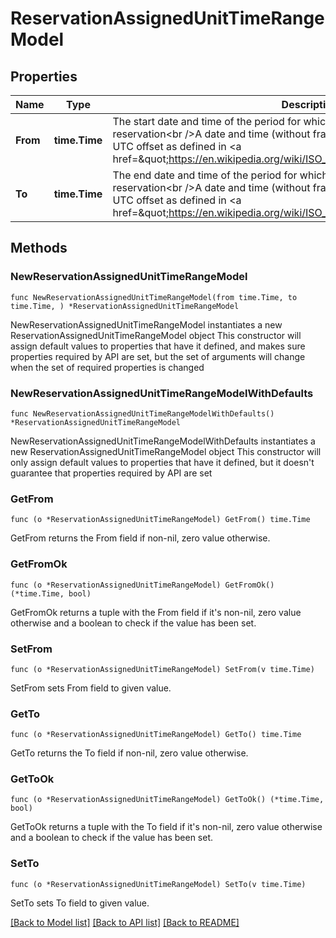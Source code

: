 # ReservationAssignedUnitTimeRangeModel

## Properties

Name | Type | Description | Notes
------------ | ------------- | ------------- | -------------
**From** | **time.Time** | The start date and time of the period for which the unit is assigned to the reservation&lt;br /&gt;A date and time (without fractional second part) in UTC or with UTC offset as defined in &lt;a href&#x3D;\&quot;https://en.wikipedia.org/wiki/ISO_8601\&quot;&gt;ISO8601:2004&lt;/a&gt; | 
**To** | **time.Time** | The end date and time of the period for which the unit is assigned to the reservation&lt;br /&gt;A date and time (without fractional second part) in UTC or with UTC offset as defined in &lt;a href&#x3D;\&quot;https://en.wikipedia.org/wiki/ISO_8601\&quot;&gt;ISO8601:2004&lt;/a&gt; | 

## Methods

### NewReservationAssignedUnitTimeRangeModel

`func NewReservationAssignedUnitTimeRangeModel(from time.Time, to time.Time, ) *ReservationAssignedUnitTimeRangeModel`

NewReservationAssignedUnitTimeRangeModel instantiates a new ReservationAssignedUnitTimeRangeModel object
This constructor will assign default values to properties that have it defined,
and makes sure properties required by API are set, but the set of arguments
will change when the set of required properties is changed

### NewReservationAssignedUnitTimeRangeModelWithDefaults

`func NewReservationAssignedUnitTimeRangeModelWithDefaults() *ReservationAssignedUnitTimeRangeModel`

NewReservationAssignedUnitTimeRangeModelWithDefaults instantiates a new ReservationAssignedUnitTimeRangeModel object
This constructor will only assign default values to properties that have it defined,
but it doesn't guarantee that properties required by API are set

### GetFrom

`func (o *ReservationAssignedUnitTimeRangeModel) GetFrom() time.Time`

GetFrom returns the From field if non-nil, zero value otherwise.

### GetFromOk

`func (o *ReservationAssignedUnitTimeRangeModel) GetFromOk() (*time.Time, bool)`

GetFromOk returns a tuple with the From field if it's non-nil, zero value otherwise
and a boolean to check if the value has been set.

### SetFrom

`func (o *ReservationAssignedUnitTimeRangeModel) SetFrom(v time.Time)`

SetFrom sets From field to given value.


### GetTo

`func (o *ReservationAssignedUnitTimeRangeModel) GetTo() time.Time`

GetTo returns the To field if non-nil, zero value otherwise.

### GetToOk

`func (o *ReservationAssignedUnitTimeRangeModel) GetToOk() (*time.Time, bool)`

GetToOk returns a tuple with the To field if it's non-nil, zero value otherwise
and a boolean to check if the value has been set.

### SetTo

`func (o *ReservationAssignedUnitTimeRangeModel) SetTo(v time.Time)`

SetTo sets To field to given value.



[[Back to Model list]](../README.md#documentation-for-models) [[Back to API list]](../README.md#documentation-for-api-endpoints) [[Back to README]](../README.md)


